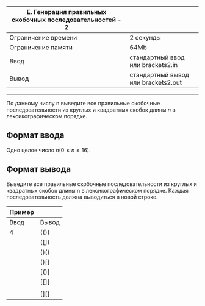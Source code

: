 |E. Генерация правильных скобочных последовательностей - 2||
|-|-|
Ограничение времени|	2 секунды
Ограничение памяти|	64Mb
Ввод|	стандартный ввод или brackets2.in
Вывод|	стандартный вывод или brackets2.out
<hr>

По данному числу n выведите все правильные скобочные последовательности из круглых и квадратных скобок длины $n$ в лексикографическом порядке.

## Формат ввода
Одно целое число $n (0 ≤ n ≤ 16)$.

## Формат вывода
Выведите все правильные скобочные последовательности из круглых и квадратных скобок длины n в лексикографическом порядке. Каждая последовательность должна выводиться в новой строке.

|Пример||
|-|-|
Ввод|	Вывод
4|(())
||([])
||()()
||()[]
||[()]
||[[]]
||[]()
||[][]

